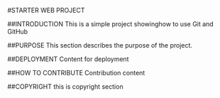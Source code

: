 #STARTER WEB PROJECT
 
 ##INTRODUCTION
This is a simple project showinghow to use Git and GitHub

##PURPOSE
This section describes the purpose of the project.

##DEPLOYMENT
Content for deployment

##HOW TO CONTRIBUTE
Contribution content

##COPYRIGHT
this is copyright section